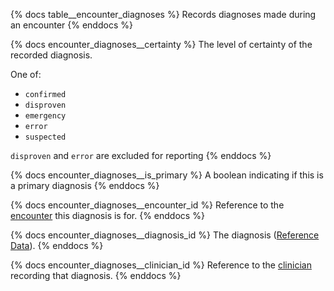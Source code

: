 {% docs table__encounter_diagnoses %}
Records diagnoses made during an encounter
{% enddocs %}

{% docs encounter_diagnoses__certainty %}
The level of certainty of the recorded diagnosis.

One of:
- `confirmed`
- `disproven`
- `emergency`
- `error`
- `suspected`

`disproven` and `error` are excluded for reporting
{% enddocs %}

{% docs encounter_diagnoses__is_primary %}
A boolean indicating if this is a primary diagnosis
{% enddocs %}

{% docs encounter_diagnoses__encounter_id %}
Reference to the [encounter](#!/source/source.tamanu.tamanu.encounters) this diagnosis is for.
{% enddocs %}

{% docs encounter_diagnoses__diagnosis_id %}
The diagnosis ([Reference Data](#!/source/source.tamanu.tamanu.reference_data)).
{% enddocs %}

{% docs encounter_diagnoses__clinician_id %}
Reference to the [clinician](#!/source/source.tamanu.tamanu.users) recording that diagnosis.
{% enddocs %}

